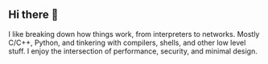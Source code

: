 ## Hi there 👋

<!--
**rohanlodhi/rohanlodhi** is a ✨ _special_ ✨ repository because its `README.md` (this file) appears on your GitHub profile.

Here are some ideas to get you started:

- 🔭 I’m currently working on ...
- 🌱 I’m currently learning ...
- 👯 I’m looking to collaborate on ...
- 🤔 I’m looking for help with ...
- 💬 Ask me about ...
- 📫 How to reach me: ...
- 😄 Pronouns: ...
- ⚡ Fun fact: ...
-->

I like breaking down how things work, from interpreters to networks. Mostly C/C++, Python, and tinkering with compilers, shells, and other low level stuff. I enjoy the intersection of performance, security, and minimal design.
